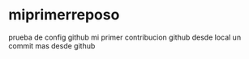 # miprimerreposo
prueba de config github
mi primer contribucion github desde local
un commit mas desde github
